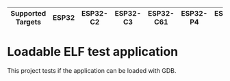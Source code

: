 | Supported Targets | ESP32 | ESP32-C2 | ESP32-C3 | ESP32-C61 | ESP32-P4 | ESP32-S2 | ESP32-S3 |
| ----------------- | ----- | -------- | -------- | --------- | -------- | -------- | -------- |

# Loadable ELF test application

This project tests if the application can be loaded with GDB.
